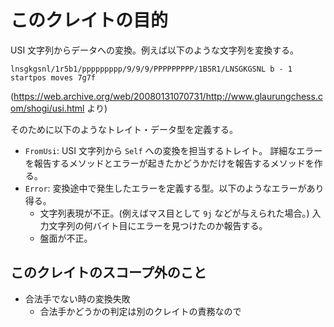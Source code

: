 # このクレイトの目的
USI 文字列からデータへの変換。例えば以下のような文字列を変換する。
```
lnsgkgsnl/1r5b1/ppppppppp/9/9/9/PPPPPPPPP/1B5R1/LNSGKGSNL b - 1
startpos moves 7g7f
```
(https://web.archive.org/web/20080131070731/http://www.glaurungchess.com/shogi/usi.html より)

そのために以下のようなトレイト・データ型を定義する。

- `FromUsi`: USI 文字列から `Self` への変換を担当するトレイト。
  詳細なエラーを報告するメソッドとエラーが起きたかどうかだけを報告するメソッドを作る。
- `Error`: 変換途中で発生したエラーを定義する型。以下のようなエラーがあり得る。
  + 文字列表現が不正。(例えばマス目として `9j` などが与えられた場合。) 入力文字列の何バイト目にエラーを見つけたのか報告する。
  + 盤面が不正。

## このクレイトのスコープ外のこと
- 合法手でない時の変換失敗
  + 合法手かどうかの判定は別のクレイトの責務なので
